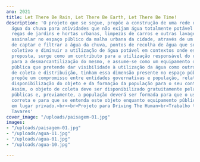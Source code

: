```yaml
---
ano: 2021
title: Let There Be Rain, Let There Be Earth, Let There Be Time!
description: 'O projeto que se segue, propõe a construção de uma rede de coleta de
  água da chuva para atividades que não exijam água totalmente potável tais como:
  regas de jardins e hortas urbanas, limpezas de carros e outras lavagens. Pretende
  assinalar no espaço público da malha urbana da cidade, através de um objeto capaz
  de captar e filtrar a água da chuva, pontos de recolha de água que seja para o uso
  coletivo e diminuir a utilização de água potável em contextos onde esta é dispensável.Esta
  proposta, surge como um contributo para a utilização responsável do recurso da água,
  para a desmarcantilização do mesmo, e assume-se como um equipamento de utilidade
  pública que pretende dar visibilidade à utilização da água como outrora os sistemas
  de coleta e distribuição, tinham essa dimensão presente no espaço público.Este projeto
  propõe um compromisso entre entidades governativas e população, relativamente à
  disponibilização do objeto e da formação da população para o seu contributo e uso.
  Assim, o objeto de coleta deve ser disponibilizado gratuitamente pelas entidades
  públicas e, previamente, a população deverá ser formada para que o usem da forma
  correta e para que se entenda este objeto enquanto equipamento público ainda que
  em lugar privado.<br><br>Projeto para Driving The Human<br>Trabalho técnico: Abel
  Tavares'
cover_image: "/uploads/paisagem-01.jpg"
images:
- "/uploads/paisagem-01.jpg"
- "/uploads/agua-11.jpg"
- "/uploads/agua-01.jpg"
- "/uploads/agua-10.jpg"

---
```

